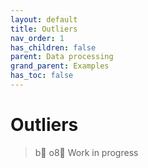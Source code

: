 ```yaml
---
layout: default
title: Outliers
nav_order: 1
has_children: false
parent: Data processing
grand_parent: Examples
has_toc: false
---
```

# Outliers

> b o8 Work in progress




<!-- Generated with mdsplit: https://github.com/alandefreitas/mdsplit -->
